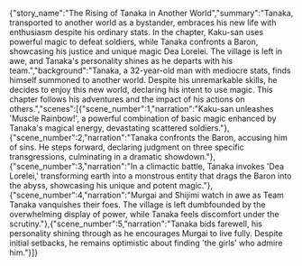 {"story_name":"The Rising of Tanaka in Another World","summary":"Tanaka, transported to another world as a bystander, embraces his new life with enthusiasm despite his ordinary stats. In the chapter, Kaku-san uses powerful magic to defeat soldiers, while Tanaka confronts a Baron, showcasing his justice and unique magic Dea Lorelei. The village is left in awe, and Tanaka's personality shines as he departs with his team.","background":"Tanaka, a 32-year-old man with mediocre stats, finds himself summoned to another world. Despite his unremarkable skills, he decides to enjoy this new world, declaring his intent to use magic. This chapter follows his adventures and the impact of his actions on others.","scenes":[{"scene_number":1,"narration":"Kaku-san unleashes 'Muscle Rainbow!', a powerful combination of basic magic enhanced by Tanaka's magical energy, devastating scattered soldiers."},{"scene_number":2,"narration":"Tanaka confronts the Baron, accusing him of sins. He steps forward, declaring judgment on three specific transgressions, culminating in a dramatic showdown."},{"scene_number":3,"narration":"In a climactic battle, Tanaka invokes 'Dea Lorelei,' transforming earth into a monstrous entity that drags the Baron into the abyss, showcasing his unique and potent magic."},{"scene_number":4,"narration":"Murgai and Shijimi watch in awe as Team Tanaka vanquishes their foes. The village is left dumbfounded by the overwhelming display of power, while Tanaka feels discomfort under the scrutiny."},{"scene_number":5,"narration":"Tanaka bids farewell, his personality shining through as he encourages Murgai to live fully. Despite initial setbacks, he remains optimistic about finding 'the girls' who admire him."}]}